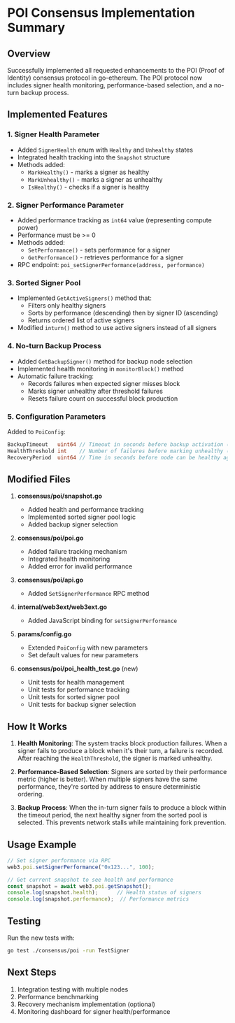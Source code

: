 # POI Consensus Implementation Summary

## Overview
Successfully implemented all requested enhancements to the POI (Proof of Identity) consensus protocol in go-ethereum. The POI protocol now includes signer health monitoring, performance-based selection, and a no-turn backup process.

## Implemented Features

### 1. Signer Health Parameter
- Added `SignerHealth` enum with `Healthy` and `Unhealthy` states
- Integrated health tracking into the `Snapshot` structure
- Methods added:
  - `MarkHealthy()` - marks a signer as healthy
  - `MarkUnhealthy()` - marks a signer as unhealthy
  - `IsHealthy()` - checks if a signer is healthy

### 2. Signer Performance Parameter
- Added performance tracking as `int64` value (representing compute power)
- Performance must be >= 0
- Methods added:
  - `SetPerformance()` - sets performance for a signer
  - `GetPerformance()` - retrieves performance for a signer
- RPC endpoint: `poi_setSignerPerformance(address, performance)`

### 3. Sorted Signer Pool
- Implemented `GetActiveSigners()` method that:
  - Filters only healthy signers
  - Sorts by performance (descending) then by signer ID (ascending)
  - Returns ordered list of active signers
- Modified `inturn()` method to use active signers instead of all signers

### 4. No-turn Backup Process
- Added `GetBackupSigner()` method for backup node selection
- Implemented health monitoring in `monitorBlock()` method
- Automatic failure tracking:
  - Records failures when expected signer misses block
  - Marks signer unhealthy after threshold failures
  - Resets failure count on successful block production

### 5. Configuration Parameters
Added to `PoiConfig`:
```go
BackupTimeout   uint64 // Timeout in seconds before backup activation (default: 30)
HealthThreshold int    // Number of failures before marking unhealthy (default: 3)
RecoveryPeriod  uint64 // Time in seconds before node can be healthy again (default: 300)
```

## Modified Files

1. **consensus/poi/snapshot.go**
   - Added health and performance tracking
   - Implemented sorted signer pool logic
   - Added backup signer selection

2. **consensus/poi/poi.go**
   - Added failure tracking mechanism
   - Integrated health monitoring
   - Added error for invalid performance

3. **consensus/poi/api.go**
   - Added `SetSignerPerformance` RPC method

4. **internal/web3ext/web3ext.go**
   - Added JavaScript binding for `setSignerPerformance`

5. **params/config.go**
   - Extended `PoiConfig` with new parameters
   - Set default values for new parameters

6. **consensus/poi/poi_health_test.go** (new)
   - Unit tests for health management
   - Unit tests for performance tracking
   - Unit tests for sorted signer pool
   - Unit tests for backup signer selection

## How It Works

1. **Health Monitoring**: The system tracks block production failures. When a signer fails to produce a block when it's their turn, a failure is recorded. After reaching the `HealthThreshold`, the signer is marked unhealthy.

2. **Performance-Based Selection**: Signers are sorted by their performance metric (higher is better). When multiple signers have the same performance, they're sorted by address to ensure deterministic ordering.

3. **Backup Process**: When the in-turn signer fails to produce a block within the timeout period, the next healthy signer from the sorted pool is selected. This prevents network stalls while maintaining fork prevention.

## Usage Example

```javascript
// Set signer performance via RPC
web3.poi.setSignerPerformance("0x123...", 100);

// Get current snapshot to see health and performance
const snapshot = await web3.poi.getSnapshot();
console.log(snapshot.health);      // Health status of signers
console.log(snapshot.performance);  // Performance metrics
```

## Testing

Run the new tests with:
```bash
go test ./consensus/poi -run TestSigner
```

## Next Steps

1. Integration testing with multiple nodes
2. Performance benchmarking
3. Recovery mechanism implementation (optional)
4. Monitoring dashboard for signer health/performance